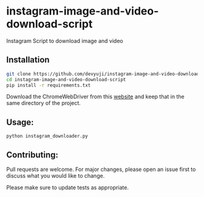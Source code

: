 # instagram-image-and-video-download-script
Instagram Script to download image and video

## Installation

```bash
git clone https://github.com/devyuji/instagram-image-and-video-download-script.git
cd instagram-image-and-video-download-script
pip install -r requirements.txt
```
Download the ChromeWebDriver from this [website](https://chromedriver.chromium.org/downloads) and keep that in the same directory of the project.

## Usage:
```running
python instagram_downloader.py
```

## Contributing:
Pull requests are welcome. For major changes, please open an issue first to discuss what you would like to change.

Please make sure to update tests as appropriate.
